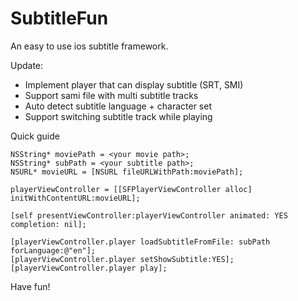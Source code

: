 SubtitleFun
===========

An easy to use ios subtitle framework.

Update:
- Implement player that can display subtitle (SRT, SMI)
- Support sami file with multi subtitle tracks
- Auto detect subtitle language + character set
- Support switching subtitle track while playing

Quick guide

    NSString* moviePath = <your movie path>;
    NSString* subPath = <your subtitle path>;
    NSURL* movieURL = [NSURL fileURLWithPath:moviePath];
    
    playerViewController = [[SFPlayerViewController alloc] initWithContentURL:movieURL];

    [self presentViewController:playerViewController animated: YES completion: nil];
    
    [playerViewController.player loadSubtitleFromFile: subPath forLanguage:@"en"];
    [playerViewController.player setShowSubtitle:YES];
    [playerViewController.player play];
    
    
Have fun!
